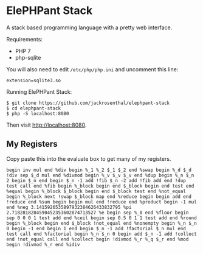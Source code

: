 # ElePHPant Stack

A stack based programming language with a pretty web interface.

Requirements:

* PHP 7
* php-sqlite

You will also need to edit `/etc/php/php.ini` and uncomment this line:

    extension=sqlite3.so

Running ElePHPant Stack:

    $ git clone https://github.com/jackrosenthal/elephpant-stack
    $ cd elephpant-stack
    $ php -S localhost:8080

Then visit [http://localhost:8080](http://localhost:8080).

## My Registers

Copy paste this into the evaluate box to get many of my registers.

    begin inv mul end %div begin %_1 %_2 $_1 $_2 end %swap begin %_d $_d !div sep $_d mul end %divmod begin %_v $_v $_v end %dup begin %_n $_n 2 begin $_n end begin $_n -1 add !fib $_n -2 add !fib add end !dup test call end %fib begin %_block begin end $_block begin end test end %equal begin %_block $_block begin end $_block test end %not_equal begin %_block next !swap $_block map end %reduce begin begin add end !reduce end %sum begin begin mul end !reduce end %product begin -1 mul end %neg 3.1415926535897932384626433832795 %pi 2.7182818284590452353602874713527 %e begin sep %_0 end %floor begin sep 0 0 0 1 test add end %ceil begin sep 0.5 0 1 1 test add end %round begin %_block begin end $_block !not_equal end %nonempty begin %_n $_n 0 begin -1 end begin 1 end begin $_n -1 add !factorial $_n mul end test call end %factorial begin %_n $_n 0 begin add $_n -1 add !collect end !not_equal call end %collect begin !divmod %_r %_q $_r end %mod begin !divmod %_r end %idiv
